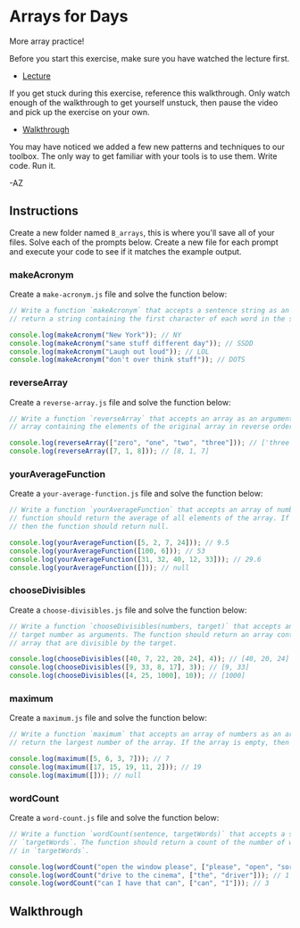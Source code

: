 # Arrays for Days

More array practice!

Before you start this exercise, make sure you have watched the lecture first.

+ [Lecture](https://youtu.be/M4OpbSGGnjw)

If you get stuck during this exercise, reference this walkthrough. Only watch enough of the
walkthrough to get yourself unstuck, then pause the video and pick up the exercise on your own.

+ [Walkthrough](https://youtu.be/l6dwZkBfi08)

You may have noticed we added a few new patterns and techniques to our toolbox. The only way to get
familiar with your tools is to use them. Write code. Run it.

-AZ

## Instructions

Create a new folder named `B_arrays`, this is where you'll save all of your files. Solve each of the
prompts below. Create a new file for each prompt and execute your code to see if it matches the
example output.

### makeAcronym

Create a `make-acronym.js` file and solve the function below:

```js
// Write a function `makeAcronym` that accepts a sentence string as an argument. The function should
// return a string containing the first character of each word in the sentence.

console.log(makeAcronym("New York")); // NY
console.log(makeAcronym("same stuff different day")); // SSDD
console.log(makeAcronym("Laugh out loud")); // LOL
console.log(makeAcronym("don't over think stuff")); // DOTS
```

### reverseArray

Create a `reverse-array.js` file and solve the function below:

```js
// Write a function `reverseArray` that accepts an array as an argument. The function should return a
// array containing the elements of the original array in reverse order.

console.log(reverseArray(["zero", "one", "two", "three"])); // ['three', 'two', 'one', 'zero']
console.log(reverseArray([7, 1, 8])); // [8, 1, 7]
```

### yourAverageFunction

Create a `your-average-function.js` file and solve the function below:

```js
// Write a function `yourAverageFunction` that accepts an array of numbers as an argument. The
// function should return the average of all elements of the array. If the input array is empty,
// then the function should return null.

console.log(yourAverageFunction([5, 2, 7, 24])); // 9.5
console.log(yourAverageFunction([100, 6])); // 53
console.log(yourAverageFunction([31, 32, 40, 12, 33])); // 29.6
console.log(yourAverageFunction([])); // null
```

### chooseDivisibles

Create a `choose-divisibles.js` file and solve the function below:

```js
// Write a function `chooseDivisibles(numbers, target)` that accepts an array of numbers and a
// target number as arguments. The function should return an array containing elements of the original
// array that are divisible by the target.

console.log(chooseDivisibles([40, 7, 22, 20, 24], 4)); // [40, 20, 24]
console.log(chooseDivisibles([9, 33, 8, 17], 3)); // [9, 33]
console.log(chooseDivisibles([4, 25, 1000], 10)); // [1000]
```

### maximum

Create a `maximum.js` file and solve the function below:

```js
// Write a function `maximum` that accepts an array of numbers as an argument. The function should 
// return the largest number of the array. If the array is empty, then the function should return null.

console.log(maximum([5, 6, 3, 7])); // 7
console.log(maximum([17, 15, 19, 11, 2])); // 19
console.log(maximum([])); // null
```

### wordCount

Create a `word-count.js` file and solve the function below:

```js
// Write a function `wordCount(sentence, targetWords)` that accepts a sentence string and an array of
// `targetWords`. The function should return a count of the number of words of the sentence that are
// in `targetWords`.

console.log(wordCount("open the window please", ["please", "open", "sorry"])); // 2
console.log(wordCount("drive to the cinema", ["the", "driver"])); // 1
console.log(wordCount("can I have that can", ["can", "I"])); // 3
```

## Walkthrough

 


